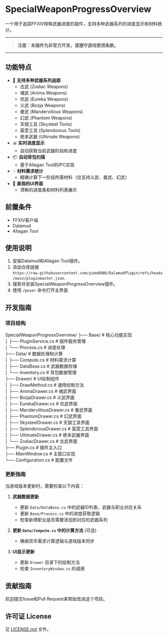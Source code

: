 # SpecialWeaponProgressOverview

一个用于追踪FFXIV特殊武器进度的插件，支持多种武器系列的进度显示和材料统计。

---
> **注意：本插件为非官方开发，请遵守游戏使用条款。**
---

## 功能特点

- 🎯 **支持多种武器系列追踪**
  - 古武 (Zodiac Weapons)
  - 魂武 (Anima Weapons)
  - 优武 (Eureka Weapons)
  - 义武 (Bozja Weapons)
  - 曼武 (Mandervillous Weapons)
  - 幻武 (Phantom Weapons)
  - 天钢工具 (Skysteel Tools)
  - 莫雯工具 (Splendorous Tools)
  - 绝本武器 (Ultimate Weapons)
- 📊 **实时进度显示**
  - 自动获取当前武器阶段和进度
- 📦 **自动背包扫描**
  - 基于Allagan Tool的IPC实现
- 💡 **材料需求统计**
  - 精确计算下一阶段所需材料（仅支持义武、曼武、幻武）
- 🎨 **直观的UI界面**
  - 清晰的进度条和材料列表展示

## 前置条件

- FFXIV客户端
- Dalamud  
- Allagan Tool

## 使用说明

1. 安装Dalamud和Allagan Tool插件。
2. 添加仓库链接  
   ```https://raw.githubusercontent.com/yimo0908/DalamudPlugin/refs/heads/main/pluginmaster.json```.
3. 搜索并安装SpecialWeaponProgressOverview插件。
4. 使用 `/pover` 命令打开主界面  

## 开发指南

### 项目结构

SpecialWeaponProgressOverview/
├── Base/                                 # 核心功能实现  
│   ├── PluginService.cs                  # 插件服务管理  
│   └── Process.cs                        # 进度处理  
├── Data/                                 # 数据处理和计算  
│   ├── Compute.cs                        # 材料需求计算  
│   ├── DataBase.cs                       # 武器数据存储  
│   └── Inventory.cs                      # 背包数据管理  
├── Drawer/                               # UI绘制组件  
│   ├── DrawMethod.cs                     # 通用绘制方法  
│   ├── AnimaDrawer.cs                    # 魂武界面  
│   ├── BozjaDrawer.cs                    # 义武界面  
│   ├── EurekaDrawer.cs                   # 优武界面  
│   ├── MandervillousDrawer.cs            # 曼武界面  
│   ├── PhantomDrawer.cs                  # 幻武界面  
│   ├── SkysteelDrawer.cs                 # 天钢工具界面  
│   ├── SplendorousDrawer.cs              # 莫雯工具界面  
│   ├── UltimateDrawer.cs                 # 绝本武器界面  
│   └── ZodiacDrawer.cs                   # 古武界面  
├── Plugin.cs                             # 插件主入口  
├── MainWindow.cs                         # 主窗口实现  
└── Configuration.cs                      # 配置文件

### 更新指南

当游戏版本更新时，需要检查以下内容：

1. **武器数据更新**
    - 更新 `Data/DataBase.cs` 中的武器ID列表、武器与职业对应关系
    - 更新 `Base/Process.cs` 中的进度获取逻辑
    - 检查新增职业是否需要添加到对应的武器系列

2. **更新 `Data/Compute.cs` 中的计算方法** (可选)
    - 确保货币需求计算逻辑与游戏版本同步

3. **UI显示更新**
    - 更新 `Drawer` 目录下的绘制方法
    - 检查 `InventoryWindow.cs` 的调用

## 贡献指南

欢迎提交Issue和Pull Request来帮助改进这个项目。

## 许可证 License

见 [LICENSE.md](LICENSE.md) 文件。

